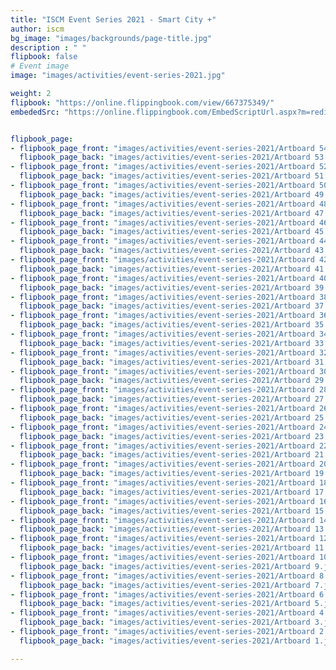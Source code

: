 ```yaml
---
title: "ISCM Event Series 2021 - Smart City +"
author: iscm
bg_image: "images/backgrounds/page-title.jpg"
description : " "
flipbook: false
# Event image
image: "images/activities/event-series-2021.jpg"

weight: 2
flipbook: "https://online.flippingbook.com/view/667375349/"
embededSrc: "https://online.flippingbook.com/EmbedScriptUrl.aspx?m=redir&hid=667375349"


flipbook_page:
- flipbook_page_front: "images/activities/event-series-2021/Artboard 54.jpg"
  flipbook_page_back: "images/activities/event-series-2021/Artboard 53.jpg"
- flipbook_page_front: "images/activities/event-series-2021/Artboard 52.jpg"
  flipbook_page_back: "images/activities/event-series-2021/Artboard 51.jpg"
- flipbook_page_front: "images/activities/event-series-2021/Artboard 50.jpg"
  flipbook_page_back: "images/activities/event-series-2021/Artboard 49.jpg"
- flipbook_page_front: "images/activities/event-series-2021/Artboard 48.jpg"
  flipbook_page_back: "images/activities/event-series-2021/Artboard 47.jpg"
- flipbook_page_front: "images/activities/event-series-2021/Artboard 46.jpg"
  flipbook_page_back: "images/activities/event-series-2021/Artboard 45.jpg"
- flipbook_page_front: "images/activities/event-series-2021/Artboard 44.jpg"
  flipbook_page_back: "images/activities/event-series-2021/Artboard 43.jpg"
- flipbook_page_front: "images/activities/event-series-2021/Artboard 42.jpg"
  flipbook_page_back: "images/activities/event-series-2021/Artboard 41.jpg"
- flipbook_page_front: "images/activities/event-series-2021/Artboard 40.jpg"
  flipbook_page_back: "images/activities/event-series-2021/Artboard 39.jpg"
- flipbook_page_front: "images/activities/event-series-2021/Artboard 38.jpg"
  flipbook_page_back: "images/activities/event-series-2021/Artboard 37.jpg"
- flipbook_page_front: "images/activities/event-series-2021/Artboard 36.jpg"
  flipbook_page_back: "images/activities/event-series-2021/Artboard 35.jpg"
- flipbook_page_front: "images/activities/event-series-2021/Artboard 34.jpg"
  flipbook_page_back: "images/activities/event-series-2021/Artboard 33.jpg"
- flipbook_page_front: "images/activities/event-series-2021/Artboard 32.jpg"
  flipbook_page_back: "images/activities/event-series-2021/Artboard 31.jpg"
- flipbook_page_front: "images/activities/event-series-2021/Artboard 30.jpg"
  flipbook_page_back: "images/activities/event-series-2021/Artboard 29.jpg"
- flipbook_page_front: "images/activities/event-series-2021/Artboard 28.jpg"
  flipbook_page_back: "images/activities/event-series-2021/Artboard 27.jpg"
- flipbook_page_front: "images/activities/event-series-2021/Artboard 26.jpg"
  flipbook_page_back: "images/activities/event-series-2021/Artboard 25.jpg"
- flipbook_page_front: "images/activities/event-series-2021/Artboard 24.jpg"
  flipbook_page_back: "images/activities/event-series-2021/Artboard 23.jpg"
- flipbook_page_front: "images/activities/event-series-2021/Artboard 22.jpg"
  flipbook_page_back: "images/activities/event-series-2021/Artboard 21.jpg"
- flipbook_page_front: "images/activities/event-series-2021/Artboard 20.jpg"
  flipbook_page_back: "images/activities/event-series-2021/Artboard 19.jpg"
- flipbook_page_front: "images/activities/event-series-2021/Artboard 18.jpg"
  flipbook_page_back: "images/activities/event-series-2021/Artboard 17.jpg"
- flipbook_page_front: "images/activities/event-series-2021/Artboard 16.jpg"
  flipbook_page_back: "images/activities/event-series-2021/Artboard 15.jpg"
- flipbook_page_front: "images/activities/event-series-2021/Artboard 14.jpg"
  flipbook_page_back: "images/activities/event-series-2021/Artboard 13.jpg"
- flipbook_page_front: "images/activities/event-series-2021/Artboard 12.jpg"
  flipbook_page_back: "images/activities/event-series-2021/Artboard 11.jpg"
- flipbook_page_front: "images/activities/event-series-2021/Artboard 10.jpg"
  flipbook_page_back: "images/activities/event-series-2021/Artboard 9.jpg"
- flipbook_page_front: "images/activities/event-series-2021/Artboard 8.jpg"
  flipbook_page_back: "images/activities/event-series-2021/Artboard 7.jpg"
- flipbook_page_front: "images/activities/event-series-2021/Artboard 6.jpg"
  flipbook_page_back: "images/activities/event-series-2021/Artboard 5.jpg"
- flipbook_page_front: "images/activities/event-series-2021/Artboard 4.jpg"
  flipbook_page_back: "images/activities/event-series-2021/Artboard 3.jpg"
- flipbook_page_front: "images/activities/event-series-2021/Artboard 2.jpg"
  flipbook_page_back: "images/activities/event-series-2021/Artboard 1.jpg"

---
```





</html>
